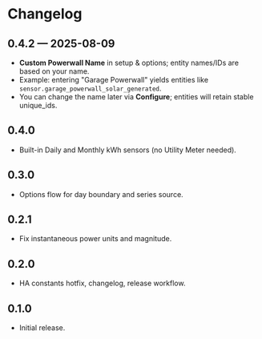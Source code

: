 # Changelog

## 0.4.2 — 2025-08-09
- **Custom Powerwall Name** in setup & options; entity names/IDs are based on your name.
- Example: entering "Garage Powerwall" yields entities like `sensor.garage_powerwall_solar_generated`.
- You can change the name later via **Configure**; entities will retain stable unique_ids.

## 0.4.0
- Built-in Daily and Monthly kWh sensors (no Utility Meter needed).

## 0.3.0
- Options flow for day boundary and series source.

## 0.2.1
- Fix instantaneous power units and magnitude.

## 0.2.0
- HA constants hotfix, changelog, release workflow.

## 0.1.0
- Initial release.
